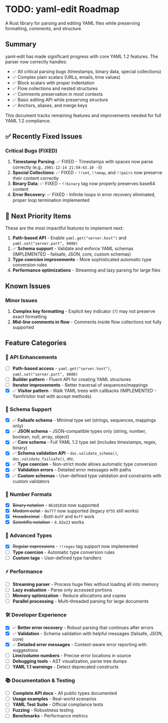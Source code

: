 # TODO: yaml-edit Roadmap

A Rust library for parsing and editing YAML files while preserving formatting, comments, and structure.

## Summary

yaml-edit has made significant progress with core YAML 1.2 features. The parser now correctly handles:
- ✅ All critical parsing bugs (timestamps, binary data, special collections)
- ✅ Complex plain scalars (URLs, emails, time values)
- ✅ Block scalars with proper indentation
- ✅ Flow collections and nested structures
- ✅ Comments preservation in most contexts
- ✅ Basic editing API while preserving structure
- ✅ Anchors, aliases, and merge keys

This document tracks remaining features and improvements needed for full YAML 1.2 compliance.

## ✅ Recently Fixed Issues

### Critical Bugs (FIXED)
1. **Timestamp Parsing**: ✅ FIXED - Timestamps with spaces now parse correctly (e.g., `2001-12-14 21:59:43.10 -5`)
2. **Special Collections**: ✅ FIXED - `!!set`, `!!omap`, and `!!pairs` now preserve their content correctly
3. **Binary Data**: ✅ FIXED - `!!binary` tag now properly preserves base64 content
4. **Error Recovery**: ✅ FIXED - Infinite loops in error recovery eliminated, proper loop termination implemented

## 🎯 Next Priority Items

These are the most impactful features to implement next:

1. **Path-based API** - Enable `yaml.get("server.host")` and `yaml.set("server.port", 8080)`
2. ✅ **Schema support** - Validate and enforce YAML schemas (IMPLEMENTED - failsafe, JSON, core, custom schemas)
3. **Type coercion improvements** - More sophisticated automatic type conversion rules
4. **Performance optimizations** - Streaming and lazy parsing for large files

## Known Issues

### Minor Issues
1. **Complex key formatting** - Explicit key indicator (`?`) may not preserve exact formatting
2. **Mid-line comments in flow** - Comments inside flow collections not fully supported

## Feature Categories

### 🔧 API Enhancements
- [ ] **Path-based access** - `yaml.get("server.host")`, `yaml.set("server.port", 8080)`
- [ ] **Builder pattern** - Fluent API for creating YAML structures
- [ ] **Iterator improvements** - Better traversal of sequences/mappings
- [x] ✅ **Visitor pattern** - Walk YAML trees with callbacks (IMPLEMENTED - YamlVisitor trait with accept methods)

### 📐 Schema Support
- [x] ✅ **Failsafe schema** - Minimal type set (strings, sequences, mappings only)
- [x] ✅ **JSON schema** - JSON-compatible types only (string, number, boolean, null, array, object)  
- [x] ✅ **Core schema** - Full YAML 1.2 type set (includes timestamps, regex, binary)
- [x] ✅ **Schema validation API** - `doc.validate_schema()`, `doc.validate_failsafe()`, etc.
- [x] ✅ **Type coercion** - Non-strict mode allows automatic type conversion
- [x] ✅ **Validation errors** - Detailed error messages with paths
- [x] ✅ **Custom schemas** - User-defined type validation and constraints with custom validators

### 🔢 Number Formats
- [x] ~~Binary notation~~ - `0b101010` now supported
- [x] ~~Modern octal~~ - `0o777` now supported (legacy `0755` still works)
- [x] ~~Hexadecimal~~ - Both `0xFF` and `0xff` work
- [x] ~~Scientific notation~~ - `6.02e23` works

### 🎯 Advanced Types
- [x] ~~Regular expressions~~ - `!!regex` tag support now implemented
- [ ] **Type coercion** - Automatic type conversion rules
- [ ] **Custom tags** - User-defined type handlers

### ⚡ Performance
- [ ] **Streaming parser** - Process huge files without loading all into memory
- [ ] **Lazy evaluation** - Parse only accessed portions
- [ ] **Memory optimization** - Reduce allocations and copies
- [ ] **Parallel processing** - Multi-threaded parsing for large documents

### 🛠️ Developer Experience
- [x] ✅ **Better error recovery** - Robust parsing that continues after errors
- [x] ✅ **Validation** - Schema validation with helpful messages (failsafe, JSON, core)
- [x] ✅ **Detailed error messages** - Context-aware error reporting with suggestions
- [ ] **Line/column numbers** - Precise error locations in source
- [ ] **Debugging tools** - AST visualization, parse tree dumps  
- [ ] **YAML 1.1 warnings** - Detect deprecated constructs

### 📚 Documentation & Testing
- [ ] **Complete API docs** - All public types documented
- [ ] **Usage examples** - Real-world scenarios
- [ ] **YAML Test Suite** - Official compliance tests
- [ ] **Fuzzing** - Robustness testing
- [ ] **Benchmarks** - Performance metrics